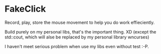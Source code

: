# FakeClick
Record, play, store the mouse movement to help you do work effieciently.

Build purely on my personal libs, that's the important thing. XD (except the std::cout, which will alse be replaced by my personal library wncurses) 

I haven't meet serious problem when use my libs even without test :-P.
